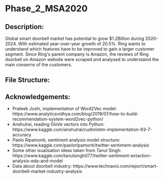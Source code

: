 # Phase_2_MSA2020
## Description:
Global smart doorbell market has potential to grow $1.2Billion during 2020-2024. With estimated year-over-year growth of 20.5%. Ring wants to understand which features have to be improved to gain a larger customer segment. Since Ring's parent company is Amazon, the reviews of Ring doorbell on Amazon website were scraped and analysed to understaind the main conserns of the customers.

## File Structure:

## Acknowledgements:
<ul>
<li> Prateek Joshi, implementation of Word2Vec model: https://www.analyticsvidhya.com/blog/2019/07/how-to-build-recommendation-system-word2vec-python/
<li> Anshulrai, reading GloVe vectors into Python: https://www.kaggle.com/anshulrai/cudnnlstm-implementation-93-7-accuracy 
<li> Paolo Ripamonti, sentiment analysis model structure: https://www.kaggle.com/paoloripamonti/twitter-sentiment-analysis 
<li> Some other isualisation ideas taken from Tanul Singh: https://www.kaggle.com/tanulsingh077/twitter-sentiment-extaction-analysis-eda-and-model 
<li> Data about doorbell industry: https://www.technavio.com/report/smart-doorbell-market-industry-analysis 
</ul>
